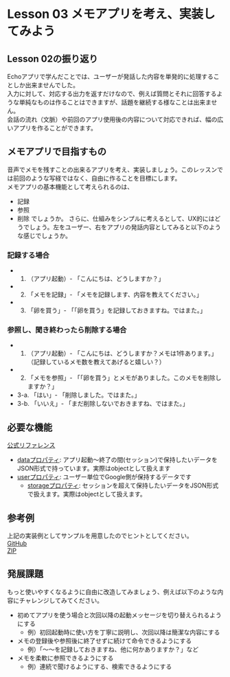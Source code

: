 # Lesson 03 メモアプリを考え、実装してみよう
## Lesson 02の振り返り
Echoアプリで学んだことでは、ユーザーが発話した内容を単発的に処理することしか出来ませんでした。  
入力に対して、対応する出力を返すだけなので、例えば質問とそれに回答するような単純なものは作ることはできますが、話題を継続する様なことは出来ません。  
会話の流れ（文脈）や前回のアプリ使用後の内容について対応できれば、幅の広いアプリを作ることができます。

## メモアプリで目指すもの
音声でメモを残すことの出来るアプリを考え、実装しましょう。このレッスンでは前回のような写経ではなく、自由に作ることを目標にします。  
メモアプリの基本機能として考えられるのは、
- 記録
- 参照
- 削除
でしょうか。
さらに、仕組みをシンプルに考えるとして、UX的にはどうでしょう。左をユーザー、右をアプリの発話内容としてみると以下のような感じでしょうか。

### 記録する場合
- 1. （アプリ起動）- 「こんにちは、どうしますか？」
- 2. 「メモを記録」- 「メモを記録します、内容を教えてください。」
- 3. 「卵を買う」- 「「卵を買う」を記録しておきますね。ではまた。」

### 参照し、聞き終わったら削除する場合
- 1. （アプリ起動）- 「こんにちは、どうしますか？メモは1件あります。」（記録しているメモ数を教えてあげると嬉しい？）
- 2. 「メモを参照」- 「「卵を買う」とメモがありました。このメモを削除しますか？」
- 3-a. 「はい」- 「削除しました。ではまた。」
- 3-b. 「いいえ」- 「まだ削除しないでおきますね、ではまた。」

## 必要な機能
[公式リファレンス](https://actions-on-google.github.io/actions-on-google-nodejs/classes/actionssdk.actionssdkconversation.html)  
- [dataプロパティ](https://actions-on-google.github.io/actions-on-google-nodejs/classes/actionssdk.actionssdkconversation.html#data): アプリ起動〜終了の間(セッション)で保持したいデータをJSON形式で持っています。実際はobjectとして扱えます
- [userプロパティ](https://actions-on-google.github.io/actions-on-google-nodejs/classes/conversation.user.html): ユーザー単位でGoogle側が保持するデータです
  - [storageプロパティ](https://actions-on-google.github.io/actions-on-google-nodejs/classes/conversation.user.html#storage): セッションを超えて保持したいデータをJSON形式で扱えます。実際はobjectとして扱えます。

## 参考例
上記の実装例としてサンプルを用意したのでヒントとしてください。  
[GitHub](https://github.com/ebisu-voice-production/actions-sdk-example-memo)  
[ZIP](https://github.com/ebisu-voice-production/actions-sdk-example-memo/archive/master.zip)

## 発展課題
もっと使いやすくなるように自由に改造してみましょう、例えば以下のような内容にチャレンジしてみてください。
- 初めてアプリを使う場合と次回以降の起動メッセージを切り替えられるようにする
  - 例）初回起動時に使い方を丁寧に説明し、次回以降は簡潔な内容にする
- メモの登録後や参照後に終了せずに続けて命令できるようにする
  - 例）「〜〜を記録しておきますね、他に何かありますか？」など
- メモを柔軟に参照できるようにする
  - 例）連続で聞けるようにする、検索できるようにする
